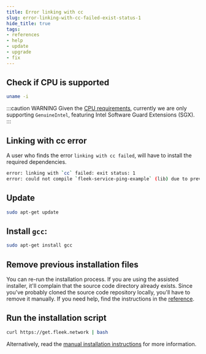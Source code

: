 ```yaml
---
title: Error linking with cc
slug: error-linking-with-cc-failed-exist-status-1
hide_title: true
tags:
- references
- help
- update
- upgrade
- fix
---
```


## Check if CPU is supported

```sh
uname -i
```

:::caution WARNING
Given the [CPU requirements](/docs/node/requirements/#specs), currently we are only supporting `GenuineIntel`, featuring Intel Software Guard Extensions (SGX).
:::

## Linking with cc error

A user who finds the error `linking with cc failed`, will have to install the required dependencies.

```sh
error: linking with `cc` failed: exit status: 1
error: could not compile `fleek-service-ping-example` (lib) due to previous error
```

## Update

```sh
sudo apt-get update
```

## Install `gcc`:

```sh
sudo apt-get install gcc
```

## Remove previous installation files

You can re-run the installation process. If you are using the assisted installer, it'll complain that the source code directory already exists. Since you've probably cloned the source code repository locally, you'll have to remove it manually. If you need help, find the instructions in the [reference](/references/Lightning%20CLI/uninstall-lightning-node).

## Run the installation script

```sh
curl https://get.fleek.network | bash
```

Alternatively, read the [manual installation instructions](/docs/node/install#manual-installation) for more information.

